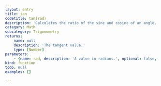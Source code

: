 ```yaml
---
layout: entry
title: tan
codetitle: tan(rad)
description: 'Calculates the ratio of the sine and cosine of an angle. This function expects the values of the angle parameter to be provided in radians (values from `0` to `PI * 2`). Values are returned in the range `infinity` to `-infinity`.'
category: Math
subcategory: Trigonometry
returns:
    name: null
    description: 'The tangent value.'
    type: [Number]
parameters:
    - {name: rad, description: 'A value in radians.', optional: false, type: [Number]}
kind: function
todo: null
examples: []

---
```

